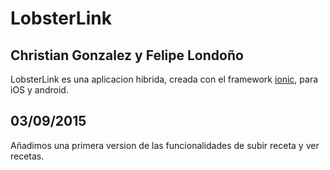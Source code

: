 # LobsterLink

## Christian Gonzalez y Felipe Londoño

LobsterLink es una aplicacion hibrida, creada con el framework [ionic](http://ionicframework.com/), para iOS y android.


## 03/09/2015

Añadimos una primera version de las funcionalidades de subir receta y ver recetas.
